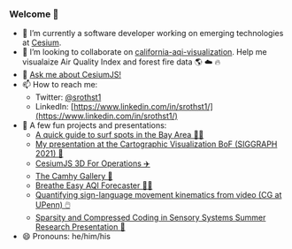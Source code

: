 ### Welcome 👋

- 🔭 I’m currently a software developer working on emerging technologies at [Cesium](https://github.com/CesiumGS).
- 👯 I’m looking to collaborate on [california-aqi-visualization](https://github.com/srothst1/california-aqi-visualization). Help me visualaize Air Quality Index and forest fire data 🌎 ☁️ 🔥
- 💬 [Ask me about CesiumJS!](https://community.cesium.com/c/cesiumjs/5)
- 📫 How to reach me:
  - Twitter: [@srothst1](https://twitter.com/srothst1) 
  - LinkedIn: [https://www.linkedin.com/in/srothst1/](https://www.linkedin.com/in/srothst1/)
- 🔨 A few fun projects and presentations: 
  - [A quick guide to surf spots in the Bay Area 🏄‍♂️](https://cesium.com/ion/stories/viewer/?id=188a3346-d7b8-42bf-91a2-ce06ed939d00)
  - [My presentation at the Cartographic Visualization BoF (SIGGRAPH 2021) 🤖](https://www.youtube.com/watch?v=CJcHQm1WEpY)
  - [CesiumJS 3D For Operations ✈️](https://youtu.be/0NcUGMiG7ls)
  - [The Camhy Gallery 🎨](https://www.youtube.com/watch?v=-F7nwTo7On8)
  - [Breathe Easy AQI Forecaster 📱😷](https://play.google.com/store/apps/details?id=software995.breath_easy&hl=en_US&gl=US)
  - [Quantifying sign-language movement kinematics from video (CG at UPenn) 🖱️](https://www.youtube.com/watch?v=-JAULYo83Vw)
  - [Sparsity and Compressed Coding in Sensory Systems Summer Research Presentation 📸](https://www.youtube.com/watch?v=d28SsU_s6eY)
- 😄 Pronouns: he/him/his
